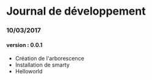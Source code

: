 Journal de développement
==


### 10/03/2017 #
#### version : 0.0.1
- Création de l'arborescence
- Installation de smarty
- Helloworld
